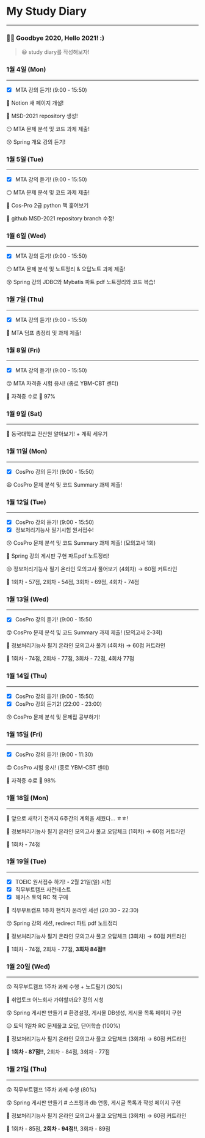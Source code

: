 # My Study Diary

---

### 👋🏼 Goodbye 2020, Hello 2021! :)

> 😆 study diary를 작성해보자!

### 1월 4일 (Mon)

---

- [x]  MTA 강의 듣기! (9:00 - 15:50)

🎉 Notion 새 페이지 개설!

🎉 MSD-2021 repository 생성!

😶 MTA 문제 분석 및 코드 과제 제출!

😙 Spring 개요 강의 듣기!

### 1월 5일 (Tue)

---

- [x]  MTA 강의 듣기! (9:00 - 15:50)

😶 MTA 문제 분석 및 코드 과제 제출!

🤭 Cos-Pro 2급 python 책 훑어보기

🙂 github MSD-2021 repository branch 수정!

### 1월 6일 (Wed)

---

- [x]  MTA 강의 듣기! (9:00 - 15:50)

😶 MTA 문제 분석 및 노트정리 & 오답노트 과제 제출!

😙 Spring 강의 JDBC와 Mybatis 파트 pdf 노트정리와 코드 복습!

### 1월 7일 (Thu)

---

- [x]  MTA 강의 듣기! (9:00 - 15:50)

🙂 MTA 덤프 총정리 및 과제 제출!

### 1월 8일 (Fri)

---

- [x]  MTA 강의 듣기! (9:00 - 15:50)

😙 MTA 자격증 시험 응시! (종로 YBM-CBT 센터)

🎉 자격증 수료 🎉 97%

### 1월 9일 (Sat)

---

🙂 동국대학교 전산원 알아보기! + 계획 세우기

### 1월 11일 (Mon)

---

- [x]  CosPro 강의 듣기! (9:00 - 15:50)

😆 CosPro 문제 분석 및 코드 Summary 과제 제출!

### 1월 12일 (Tue)

---

- [x]  CosPro 강의 듣기! (9:00 - 15:50)
- [x]  정보처리기능사 필기시험 원서접수!

😙 CosPro 문제 분석 및 코드 Summary 과제 제출! (모의고사 1회)

🙂 Spring 강의 게시판 구현 파트pdf 노트정리!

😑 정보처리기능사 필기 온라인 모의고사 풀어보기 (4회차) → 60점 커트라인

📝 1회차 - 57점, 2회차 - 54점, 3회차 - 69점, 4회차 - 74점

### 1월 13일 (Wed)

---

- [x]  CosPro 강의 듣기! (9:00 - 15:50

😙 CosPro 문제 분석 및 코드 Summary 과제 제출! (모의고사 2-3회)

🤭 정보처리기능사 필기 온라인 모의고사 풀기 (4회차) → 60점 커트라인

📝 1회차 - 74점, 2회차 - 77점, 3회차 - 72점, 4회차 77점

### 1월 14일 (Thu)

---

- [x]  CosPro 강의 듣기! (9:00 - 15:50)
- [x]  CosPro 강의 듣기2! (22:00 - 23:00)

😙 CosPro 문제 분석 및 문제집 공부하기! 

### 1월 15일 (Fri)

---

- [x]  CosPro 강의 듣기! (9:00 - 11:30)

😍 CosPro 시험 응시! (종로 YBM-CBT 센터)

🎉 자격증 수료 🎉 98%

### 1월 18일 (Mon)

---

📝 앞으로 새학기 전까지 6주간의 계획을 세웠다... ㅎㅎ!

🙂 정보처리기능사 필기 온라인 모의고사 풀고 오답체크 (1회차) → 60점 커트라인

📝 1회차 - 74점

### 1월 19일 (Tue)

---

- [x]  TOEIC 원서접수 하기! - 2월 21일(일) 시험
- [x]  직무부트캠프 사전테스트
- [x]  해커스 토익 RC 책 구매

🤭 직무부트캠프 1주차 현직자 온라인 세션 (20:30 - 22:30)

😙 Spring 강의 세션, redirect 파트 pdf 노트정리

🙂 정보처리기능사 필기 온라인 모의고사 풀고 오답체크 (3회차) → 60점 커트라인

📝 1회차 - 74점, 2회차 - 77점, **3회차 84점!!**

### 1월 20일 (Wed)

---

😙 직무부트캠프 1주차 과제 수행 + 노트필기 (30%)

🧐 취업토크 어느회사 가야할까요? 강의 시청

😙 Spring 게시판 만들기 # 환경설정, 게시물 DB생성, 게시물 목록 페이지 구현

😉 토익 1일차 RC 문제풀고 오답, 단어학습 (100%)

🙂 정보처리기능사 필기 온라인 모의고사 풀고 오답체크 (3회차) → 60점 커트라인

📝 **1회차 - 87점!!,** 2회차 - 84점, 3회차 - 77점

### 1월 21일 (Thu)

---

😙 직무부트캠프 1주차 과제 수행 (80%)

😙 Spring 게시판 만들기 # 스프링과 db 연동, 게시글 목록과 작성 페이지 구현

🙂 정보처리기능사 필기 온라인 모의고사 풀고 오답체크 (3회차) → 60점 커트라인

📝 1회차 - 85점, **2회차 - 94점!!**, 3회차 - 89점

###